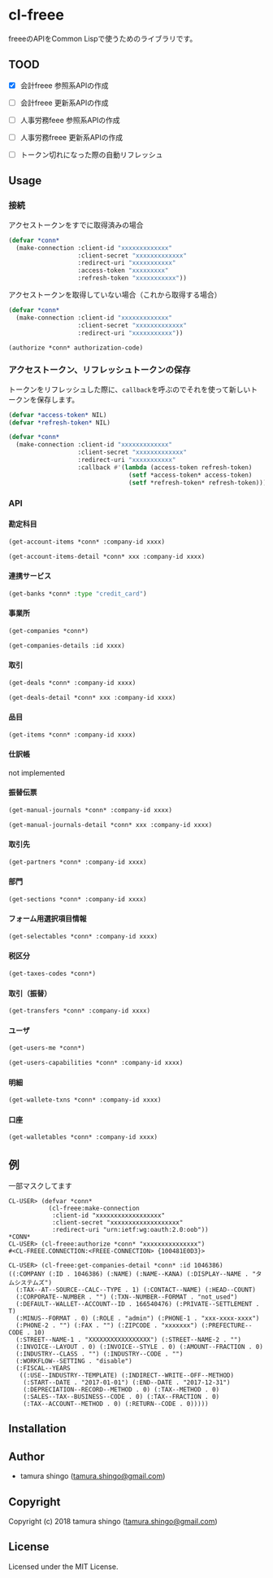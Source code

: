 # cl-freee

freeeのAPIをCommon Lispで使うためのライブラリです。


## TOOD

- [X] 会計freee 参照系APIの作成
- [ ] 会計freee 更新系APIの作成
- [ ] 人事労務feee 参照系APIの作成
- [ ] 人事労務freee 更新系APIの作成
- [ ] トークン切れになった際の自動リフレッシュ


## Usage

### 接続

アクセストークンをすでに取得済みの場合

```lisp
(defvar *conn*
  (make-connection :client-id "xxxxxxxxxxxxx"
                   :client-secret "xxxxxxxxxxxxx"
                   :redirect-uri "xxxxxxxxxxx"
                   :access-token "xxxxxxxxx"
                   :refresh-token "xxxxxxxxxxx"))
```

アクセストークンを取得していない場合（これから取得する場合）

```lisp
(defvar *conn*
  (make-connection :client-id "xxxxxxxxxxxxx"
                   :client-secret "xxxxxxxxxxxxx"
                   :redirect-uri "xxxxxxxxxxx"))

(authorize *conn* authorization-code)
```

### アクセストークン、リフレッシュトークンの保存

トークンをリフレッシュした際に、`callback`を呼ぶのでそれを使って新しいトークンを保存します。


```lisp
(defvar *access-token* NIL)
(defvar *refresh-token* NIL)

(defvar *conn*
  (make-connection :client-id "xxxxxxxxxxxxx"
                   :client-secret "xxxxxxxxxxxxx"
                   :redirect-uri "xxxxxxxxxxx"
                   :callback #'(lambda (access-token refresh-token)
                                 (setf *access-token* access-token)
                                 (setf *refresh-token* refresh-token))))
```

### API

#### 勘定科目

```lisp
(get-account-items *conn* :company-id xxxx)
```

```lisp
(get-account-items-detail *conn* xxx :company-id xxxx)
```

#### 連携サービス

```lisp
(get-banks *conn* :type "credit_card")
```

#### 事業所

```lisp
(get-companies *conn*)
```

```lisp
(get-companies-details :id xxxx)
```

#### 取引

```lisp
(get-deals *conn* :company-id xxxx)
```

```lisp
(get-deals-detail *conn* xxx :company-id xxxx)
```

#### 品目

```lisp
(get-items *conn* :company-id xxxx)
```

#### 仕訳帳

not implemented

#### 振替伝票

```lisp
(get-manual-journals *conn* :company-id xxxx)
```

```lisp
(get-manual-journals-detail *conn* xxx :company-id xxxx)
```

#### 取引先

```lisp
(get-partners *conn* :company-id xxxx)
```

#### 部門

```lisp
(get-sections *conn* :company-id xxxx)
```

#### フォーム用選択項目情報

```lisp
(get-selectables *conn* :company-id xxxx)
```

#### 税区分

```lisp
(get-taxes-codes *conn*)
```

#### 取引（振替）

```lisp
(get-transfers *conn* :company-id xxxx)
```

#### ユーザ

```lisp
(get-users-me *conn*)
```

```lisp
(get-users-capabilities *conn* :company-id xxxx)
```

#### 明細

```lisp
(get-wallete-txns *conn* :company-id xxxx)
```

#### 口座

```lisp
(get-walletables *conn* :company-id xxxx)
```

## 例

一部マスクしてます

```
CL-USER> (defvar *conn*
           (cl-freee:make-connection
            :client-id "xxxxxxxxxxxxxxxxxx"
            :client-secret "xxxxxxxxxxxxxxxxxxx"
            :redirect-uri "urn:ietf:wg:oauth:2.0:oob"))
*CONN*
CL-USER> (cl-freee:authorize *conn* "xxxxxxxxxxxxxxx")
#<CL-FREEE.CONNECTION:<FREEE-CONNECTION> {100481E0D3}>

CL-USER> (cl-freee:get-companies-detail *conn* :id 1046386)
((:COMPANY (:ID . 1046386) (:NAME) (:NAME--KANA) (:DISPLAY--NAME . "タムシステムズ")
  (:TAX--AT--SOURCE--CALC--TYPE . 1) (:CONTACT--NAME) (:HEAD--COUNT)
  (:CORPORATE--NUMBER . "") (:TXN--NUMBER--FORMAT . "not_used")
  (:DEFAULT--WALLET--ACCOUNT--ID . 166540476) (:PRIVATE--SETTLEMENT . T)
  (:MINUS--FORMAT . 0) (:ROLE . "admin") (:PHONE-1 . "xxx-xxxx-xxxx")
  (:PHONE-2 . "") (:FAX . "") (:ZIPCODE . "xxxxxxx") (:PREFECTURE--CODE . 10)
  (:STREET--NAME-1 . "XXXXXXXXXXXXXXXXX") (:STREET--NAME-2 . "")
  (:INVOICE--LAYOUT . 0) (:INVOICE--STYLE . 0) (:AMOUNT--FRACTION . 0)
  (:INDUSTRY--CLASS . "") (:INDUSTRY--CODE . "")
  (:WORKFLOW--SETTING . "disable")
  (:FISCAL--YEARS
   ((:USE--INDUSTRY--TEMPLATE) (:INDIRECT--WRITE--OFF--METHOD)
    (:START--DATE . "2017-01-01") (:END--DATE . "2017-12-31")
    (:DEPRECIATION--RECORD--METHOD . 0) (:TAX--METHOD . 0)
    (:SALES--TAX--BUSINESS--CODE . 0) (:TAX--FRACTION . 0)
    (:TAX--ACCOUNT--METHOD . 0) (:RETURN--CODE . 0)))))
```


## Installation

## Author

* tamura shingo (tamura.shingo@gmail.com)

## Copyright

Copyright (c) 2018 tamura shingo (tamura.shingo@gmail.com)

## License

Licensed under the MIT License.
